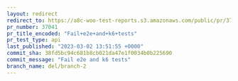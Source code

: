 ```yaml
---
layout: redirect
redirect_to: https://a8c-woo-test-reports.s3.amazonaws.com/public/pr/37041/api/index.html
pr_number: 37041
pr_title_encoded: "Fail+e2e+and+k6+tests"
pr_test_type: api
last_published: "2023-03-02 13:51:55 +0000"
commit_sha: 38fd5bc94c681b8cb021da47e1f0034b0b225690
commit_message: "Fail e2e and k6 tests"
branch_name: del/branch-2
---
```


